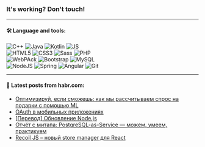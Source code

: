 ### It's working? Don't touch!

---

#### 🛠️ Language and tools:

![C++](https://img.shields.io/badge/C++-informational?logo=c%2B%2B&style=flat&logoColor=white&color=9C033A)
![Java](https://img.shields.io/badge/Java-informational?logo=java&style=flat&logoColor=white&color=007396)
![Kotlin](https://img.shields.io/badge/Kotlin-informational?logo=Kotlin&style=flat&logoColor=white&color=0095D5)
![JS](https://img.shields.io/badge/JS-informational?logo=javaScript&style=flat&logoColor=black&color=F7Df1E) <br>
![HTML5](https://img.shields.io/badge/HTML5-informational?logo=html5&style=flat&logoColor=white&color=E34F26)
![CSS3](https://img.shields.io/badge/CSS3-informational?logo=css3&style=flat&logoColor=white&color=157286)
![Sass](https://img.shields.io/badge/Saas-informational?logo=sass&style=flat&logoColor=white&color=hotpink)
![PHP](https://img.shields.io/badge/PHP-informational?logo=php&style=flat&logoColor=white&color=777BB4) <br>
![WebPAck](https://img.shields.io/badge/WebPack-informational?logo=webPack&style=flat&logoColor=white&color=FF6F00)
![Bootstrap](https://img.shields.io/badge/Bootstrap-informational?logo=Bootstrap&style=flat&logoColor=white&color=7952B3)
![MySQL](https://img.shields.io/badge/MySQL-informational?logo=MySQL&style=flat&logoColor=white&color=00f) <br>
![NodeJS](https://img.shields.io/badge/NodeJS-informational?logo=node.js&style=flat&logoColor=white&color=43853D)
![Spring](https://img.shields.io/badge/Spring-informational?logo=Spring&style=flat&logoColor=white&color=0A9EDC)
![Angular](https://img.shields.io/badge/Vue-informational?logo=vue.js&style=flat&logoColor=white&color=red)
![Git](https://img.shields.io/badge/Git-informational?logo=git&style=flat&logoColor=white&color=darkorange)

___

#### 💬 Latest posts from habr.com:

<!-- BLOG-POST-LIST:START -->
- [Оптимизируй, если сможешь: как мы рассчитываем спрос на подарки с помощью ML](https://habr.com/ru/post/656909/?utm_source=habrahabr&utm_medium=rss&utm_campaign=656909)
- [OAuth в мобильных приложениях](https://habr.com/ru/post/654029/?utm_source=habrahabr&utm_medium=rss&utm_campaign=654029)
- [[Перевод] Обновление Node.js](https://habr.com/ru/post/656899/?utm_source=habrahabr&utm_medium=rss&utm_campaign=656899)
- [Отчёт с митапа: PostgreSQL-as-Service — можем, умеем, практикуем](https://habr.com/ru/post/653521/?utm_source=habrahabr&utm_medium=rss&utm_campaign=653521)
- [Recoil JS – новый store manager для React](https://habr.com/ru/post/656839/?utm_source=habrahabr&utm_medium=rss&utm_campaign=656839)
<!-- BLOG-POST-LIST:END -->
